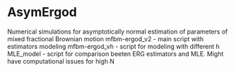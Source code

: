 # AsymErgod
Numerical simulations for asymptotically normal estimation of parameters of mixed fractional Brownian motion
mfbm-ergod_v2 - main script with estimators modeling
mfbm-ergod_vh - script for modeling with different h
MLE_model - script for comparison beeten ERG estimators and MLE. Might have computational issues for high N
